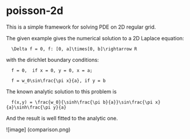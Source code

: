 # poisson-2d 

This is a simple framework for solving PDE on 2D regular grid.

The given example gives the numerical solution to a 2D Laplace equation:

```
  \Delta f = 0, f: [0, a]\times[0, b]\rightarrow R
```

with the dirichlet boundary conditions:

```
  f = 0,  if x = 0, y = 0, x = a;
```
```
  f = w_0\sin\frac{\pi x}{a}, if y = b
```

The known analytic solution to this problem is

```
  f(x,y) = \frac{w_0}{\sinh\frac{\pi b}{a}}\sin\frac{\pi x}{a}\sinh\frac{\pi y}{a}
```

And the result is well fitted to the analytic one.

![image] (comparison.png)
